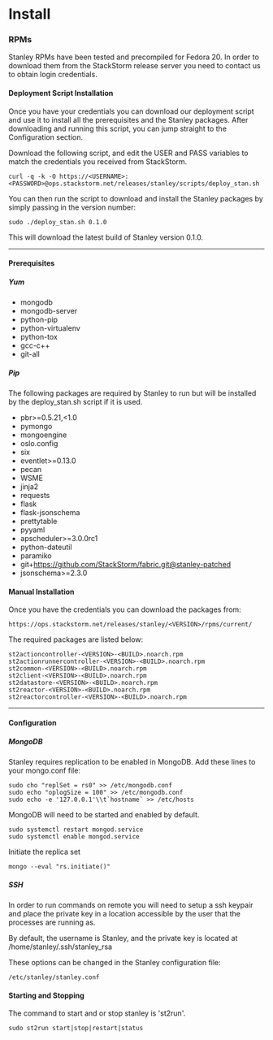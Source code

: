 Install
======

### RPMs

Stanley RPMs have been tested and precompiled for Fedora 20.  In order to download them from the StackStorm release server you need to contact us to obtain login credentials.  

#### Deployment Script Installation

Once you have your credentials you can download our deployment script and use it to install all the prerequisites and the Stanley packages.  After downloading and running this script, you can jump straight to the Configuration section.

Download the following script, and edit the USER and PASS variables to match the credentials you received from StackStorm.

    curl -q -k -O https://<USERNAME>:<PASSWORD>@ops.stackstorm.net/releases/stanley/scripts/deploy_stan.sh

You can then run the script to download and install the Stanley packages by simply passing in the version number:

    sudo ./deploy_stan.sh 0.1.0

This will download the latest build of Stanley version 0.1.0.

---

#### Prerequisites
##### Yum

- mongodb
- mongodb-server
- python-pip
- python-virtualenv
- python-tox 
- gcc-c++ 
- git-all


##### Pip

The following packages are required by Stanley to run but will be installed by the deploy_stan.sh script if it is used.

- pbr>=0.5.21,<1.0
- pymongo
- mongoengine
- oslo.config
- six
- eventlet>=0.13.0
- pecan
- WSME
- jinja2
- requests
- flask
- flask-jsonschema
- prettytable
- pyyaml
- apscheduler>=3.0.0rc1
- python-dateutil
- paramiko
- git+https://github.com/StackStorm/fabric.git@stanley-patched
- jsonschema>=2.3.0

#### Manual Installation

Once you have the credentials you can download the packages from:

    https://ops.stackstorm.net/releases/stanley/<VERSION>/rpms/current/

The required packages are listed below:

    st2actioncontroller-<VERSION>-<BUILD>.noarch.rpm
    st2actionrunnercontroller-<VERSION>-<BUILD>.noarch.rpm
    st2common-<VERSION>-<BUILD>.noarch.rpm
    st2client-<VERSION>-<BUILD>.noarch.rpm
    st2datastore-<VERSION>-<BUILD>.noarch.rpm
    st2reactor-<VERSION>-<BUILD>.noarch.rpm
    st2reactorcontroller-<VERSION>-<BUILD>.noarch.rpm

---

#### Configuration

##### MongoDB

Stanley requires replication to be enabled in MongoDB.  Add these lines to your mongo.conf file:

    sudo cho "replSet = rs0" >> /etc/mongodb.conf
    sudo echo "oplogSize = 100" >> /etc/mongodb.conf
    sudo echo -e '127.0.0.1'\\t`hostname` >> /etc/hosts


MongoDB will need to be started and enabled by default.

    sudo systemctl restart mongod.service
    sudo systemctl enable mongod.service

Initiate the replica set

    mongo --eval "rs.initiate()"


##### SSH

In order to run commands on remote you will need to setup a ssh keypair and place the private key in a location accessible by the user that the processes are running as.

By default, the username is Stanley, and the private key is located at /home/stanley/.ssh/stanley_rsa

These options can be changed in the Stanley configuration file:

    /etc/stanley/stanley.conf

#### Starting and Stopping

The command to start and or stop stanley is 'st2run'.

    sudo st2run start|stop|restart|status


